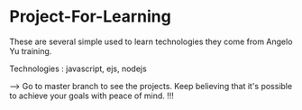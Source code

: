 # Project-For-Learning

These are several simple used to learn technologies they come from Angelo Yu training.

Technologies : javascript, ejs, nodejs

--> Go to master branch to see the projects.
Keep believing that it's possible to achieve your goals with peace of mind. !!!
